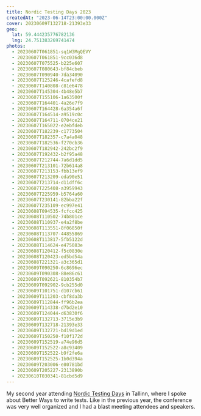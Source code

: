 ```yaml
---
title: Nordic Testing Days 2023
createdAt: "2023-06-14T23:00:00.000Z"
cover: 20230609T132718-21393e33
geo:
  lat: 59.444235776782136
  lng: 24.751383269741474
photos:
  - 20230607T061851-sq1W3MgQEVY
  - 20230607T061851-9cc036d8
  - 20230607T075525-b225e607
  - 20230607T080643-bf84cbeb
  - 20230607T090940-7da34090
  - 20230607T125246-4cafefd8
  - 20230607T140808-c81e6478
  - 20230607T145304-4b48e5b7
  - 20230607T155106-1a63500f
  - 20230607T164401-4a26e7f9
  - 20230607T164428-6a354a6f
  - 20230607T164514-a9519c0c
  - 20230607T164711-0704ce21
  - 20230607T165022-e2ebfdeb
  - 20230607T182239-c1773504
  - 20230607T182357-c7a4a048
  - 20230607T182536-f270cb36
  - 20230607T182942-242bc2f9
  - 20230607T192432-b2f95a48
  - 20230607T212744-7a6d1dd5
  - 20230607T213101-72b614a8
  - 20230607T213153-fbb13ef9
  - 20230607T213209-eda90e51
  - 20230607T213714-d11dff6c
  - 20230607T225408-a3959943
  - 20230607T225959-b5764a60
  - 20230607T230141-82bba22f
  - 20230607T235109-ec997e41
  - 20230608T094535-fcfcc425
  - 20230608T110502-74b801ce
  - 20230608T110937-e4a2f8be
  - 20230608T113551-8f06850f
  - 20230608T113707-44855869
  - 20230608T113817-5fb5122d
  - 20230608T114624-e475083e
  - 20230608T120412-f5c0830e
  - 20230608T120423-ed5bd54a
  - 20230608T221321-a3c365d1
  - 20230609T090250-6c8696ec
  - 20230609T090308-88e86c61
  - 20230609T092621-810354b7
  - 20230609T092902-9cb255d0
  - 20230609T101751-d107cb61
  - 20230609T111203-cbf8da3b
  - 20230609T112844-ff96b2ea
  - 20230609T114338-d7bd2e10
  - 20230609T124044-d63830f6
  - 20230609T132713-3715e3b9
  - 20230609T132718-21393e33
  - 20230609T132721-bd19d1ed
  - 20230609T150250-f10f172d
  - 20230609T152519-a74e96d5
  - 20230609T152522-a8c93409
  - 20230609T152522-b9f2fe6a
  - 20230609T152525-1b0d394a
  - 20230609T203006-e80781bd
  - 20230609T205227-2313890b
  - 20230610T030341-81cbd5d9
---
```


My second year attending [Nordic Testing Days](https://nordictestingdays.eu/) in
Tallinn, where I spoke about Better Ways to write tests. Like in the previous
year, the conference was very well organized and I had a blast meeting attendees
and speakers.
